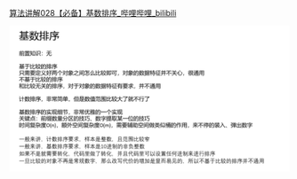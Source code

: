 

[算法讲解028【必备】基数排序_哔哩哔哩_bilibili](https://www.bilibili.com/video/BV1Lh4y1c7Aw/?spm_id_from=333.788.recommend_more_video.-1&vd_source=96c1635797a0d7626fb60e973a29da38)



![image-20240708162729923](assets/image-20240708162729923.png)

